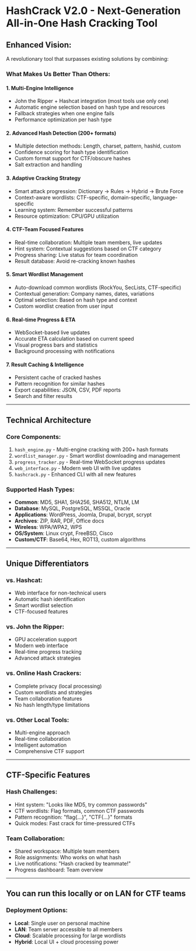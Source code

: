 # HashCrack V2.0 - Next-Generation All-in-One Hash Cracking Tool

## Enhanced Vision:
A revolutionary tool that surpasses existing solutions by combining:

### What Makes Us Better Than Others:

#### 1. Multi-Engine Intelligence
- John the Ripper + Hashcat integration (most tools use only one)
- Automatic engine selection based on hash type and resources
- Fallback strategies when one engine fails
- Performance optimization per hash type

#### 2. Advanced Hash Detection (200+ formats)
- Multiple detection methods: Length, charset, pattern, hashid, custom
- Confidence scoring for hash type identification
- Custom format support for CTF/obscure hashes
- Salt extraction and handling

#### 3. Adaptive Cracking Strategy
- Smart attack progression: Dictionary → Rules → Hybrid → Brute Force
- Context-aware wordlists: CTF-specific, domain-specific, language-specific
- Learning system: Remember successful patterns
- Resource optimization: CPU/GPU utilization

#### 4. CTF-Team Focused Features
- Real-time collaboration: Multiple team members, live updates
- Hint system: Contextual suggestions based on CTF category
- Progress sharing: Live status for team coordination
- Result database: Avoid re-cracking known hashes

#### 5. Smart Wordlist Management
- Auto-download common wordlists (RockYou, SecLists, CTF-specific)
- Contextual generation: Company names, dates, variations
- Optimal selection: Based on hash type and context
- Custom wordlist creation from user input

#### 6. Real-time Progress & ETA
- WebSocket-based live updates
- Accurate ETA calculation based on current speed
- Visual progress bars and statistics
- Background processing with notifications

#### 7. Result Caching & Intelligence
- Persistent cache of cracked hashes
- Pattern recognition for similar hashes
- Export capabilities: JSON, CSV, PDF reports
- Search and filter results

---

## Technical Architecture

### Core Components:
1. `hash_engine.py` - Multi-engine cracking with 200+ hash formats
2. `wordlist_manager.py` - Smart wordlist downloading and management
3. `progress_tracker.py` - Real-time WebSocket progress updates
4. `web_interface.py` - Modern web UI with live updates
5. `hashcrack.py` - Enhanced CLI with all new features

### Supported Hash Types:
- **Common**: MD5, SHA1, SHA256, SHA512, NTLM, LM
- **Database**: MySQL, PostgreSQL, MSSQL, Oracle
- **Applications**: WordPress, Joomla, Drupal, bcrypt, scrypt
- **Archives**: ZIP, RAR, PDF, Office docs
- **Wireless**: WPA/WPA2, WPS
- **OS/System**: Linux crypt, FreeBSD, Cisco
- **Custom/CTF**: Base64, Hex, ROT13, custom algorithms

---

## Unique Differentiators

### vs. Hashcat:
- Web interface for non-technical users
- Automatic hash identification
- Smart wordlist selection
- CTF-focused features

### vs. John the Ripper:
- GPU acceleration support
- Modern web interface
- Real-time progress tracking
- Advanced attack strategies

### vs. Online Hash Crackers:
- Complete privacy (local processing)
- Custom wordlists and strategies
- Team collaboration features
- No hash length/type limitations

### vs. Other Local Tools:
- Multi-engine approach
- Real-time collaboration
- Intelligent automation
- Comprehensive CTF support

---

## CTF-Specific Features

### Hash Challenges:
- Hint system: "Looks like MD5, try common passwords"
- CTF wordlists: Flag formats, common CTF passwords
- Pattern recognition: "flag{...}", "CTF{...}" formats
- Quick modes: Fast crack for time-pressured CTFs

### Team Collaboration:
- Shared workspace: Multiple team members
- Role assignments: Who works on what hash
- Live notifications: "Hash cracked by teammate!"
- Progress dashboard: Team overview

---

## You can run this locally or on LAN for CTF teams

### Deployment Options:
- **Local**: Single user on personal machine
- **LAN**: Team server accessible to all members
- **Cloud**: Scalable processing for large wordlists
- **Hybrid**: Local UI + cloud processing power